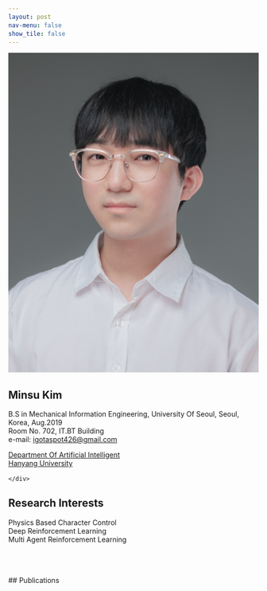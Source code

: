 ```yaml
---
layout: post
nav-menu: false 
show_tile: false
---
```


<!-- One -->
<section id="one">
	<div class="inner">
		<span class="image left"><img src="../assets/people/minsu-kim/minsu-kim.jpg" alt="" /></span>

<h2>Minsu Kim</h2>

B.S in Mechanical Information Engineering, University Of Seoul, Seoul, Korea, Aug.2019<br>
Room No. 702, IT.BT Building<br>
e-mail: igotaspot426@gmail.com
<p/>

<a target="_blank" rel="noopener noreferrer" href="https://nextai.hanyang.ac.kr/">Department Of Artificial Intelligent</a>
<br/>
<a target="_blank" rel="noopener noreferrer" href="https://www.hanyang.ac.kr/">Hanyang University</a>


	</div>
</section>

## Research Interests
Physics Based Character Control<br>
Deep Reinforcement Learning<br>
Multi Agent Reinforcement Learning<br>

<br>
<br>
<br>
## Publications
<br>
<br>
<br>
